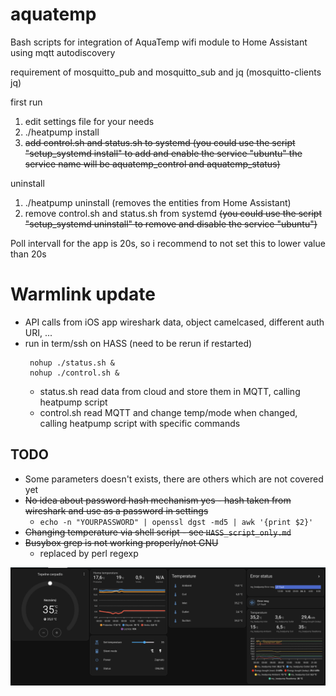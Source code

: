 # aquatemp

Bash scripts for integration of AquaTemp wifi module to Home Assistant using mqtt autodiscovery

requirement of mosquitto_pub and mosquitto_sub and jq
(mosquitto-clients jq)

first run

1.	edit settings file for your needs
2.	./heatpump install
3. ~~add control.sh and status.sh to systemd
	(you could use the script "setup_systemd install" to add and enable the service "ubuntu"
	the service name will be aquatemp_control and aquatemp_status)~~

uninstall

1.	./heatpump uninstall (removes the entities from Home Assistant)
2.	remove control.sh and status.sh from systemd
	~~(you could use the script "setup_systemd uninstall" to remove and disable the service "ubuntu")~~


Poll intervall for the app is 20s, so i recommend to not set this to lower value than 20s 

# Warmlink update
- API calls from iOS app wireshark data, object camelcased, different auth URI, ...
- run in term/ssh on HASS (need to be rerun if restarted)
    ```shell
	 nohup ./status.sh &
	 nohup ./control.sh &
	```
  - status.sh read data from cloud and store them in MQTT, calling heatpump script
  - control.sh read MQTT and change temp/mode when changed, calling heatpump script with specific commands

## TODO
- Some parameters doesn't exists, there are others which are not covered yet
 - ~~No idea about password hash mechanism yes - hash taken from wireshark and use as a password in settings~~
	- ```echo -n "YOURPASSWORD" | openssl dgst -md5 | awk '{print $2}'```
- ~~Changing temperature via shell script - see `HASS_script_only.md`~~
- ~~Busybox grep is not working properly/not GNU~~
  - replaced by perl regexp
  
![plot](./example.png)

